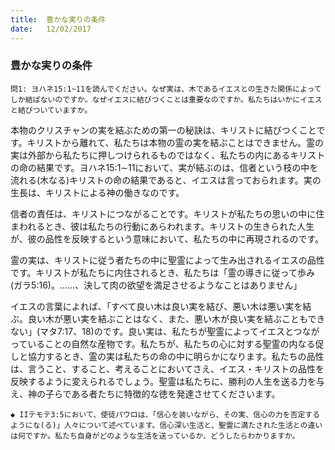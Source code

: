 ```yaml
---
title:  豊かな実りの条件
date:   12/02/2017
---
```


### 豊かな実りの条件

`問1: ヨハネ15:1~11を読んでください。なぜ実は、木であるイエスとの生きた関係によってしか結ばないのですか。なぜイエスに結びつくことは重要なのですか。私たちはいかにイエスと結びついていますか。`

本物のクリスチャンの実を結ぶための第一の秘訣は、キリストに結びつくことです。キリストから離れて、私たちは本物の霊の実を結ぶことはできません。霊の実は外部から私たちに押しつけられるものではなく、私たちの内にあるキリストの命の結果です。ヨハネ15:1∼11において、実が結ぶのは、信者という枝の中を流れる(木なる)キリストの命の結果であると、イエスは言っておられます。実の生長は、キリストによる神の働きなのです。

信者の責任は、キリストにつながることです。キリストが私たちの思いの中に住まわれるとき、彼は私たちの行動にあらわれます。キリストの生きられた人生が、彼の品性を反映するという意味において、私たちの中に再現されるのです。

霊の実は、キリストに従う者たちの中に聖霊によって生み出されるイエスの品性です。キリストが私たちに内住されるとき、私たちは「霊の導きに従って歩み(ガラ5:16)。......、決して肉の欲望を満足させるようなことはありません」

イエスの言葉によれば、「すべて良い木は良い実を結び、悪い木は悪い実を結ぶ。良い木が悪い実を結ぶことはなく、また、悪い木が良い実を結ぶこともできない」(マタ7:17、18)のです。良い実は、私たちが聖霊によってイエスとつながっていることの自然な産物です。私たちが、私たちの心に対する聖霊の内なる促しと協力するとき、霊の実は私たちの命の中に明らかになります。私たちの品性は、言うこと、すること、考えることにおいてさえ、イエス・キリストの品性を反映するように変えられるでしょう。聖霊は私たちに、勝利の人生を送る力を与え、神の子らである者たちに特徴的な徳を発達させてくださいます。

`◆ IIテモテ3:5において、使徒パウロは、「信心を装いながら、その実、信心の力を否定するようにな(る)」人々について述べています。信心深い生活と、聖霊に満たされた生活との違いは何ですか。私たち自身がどのような生活を送っているか、どうしたらわかりますか。`
